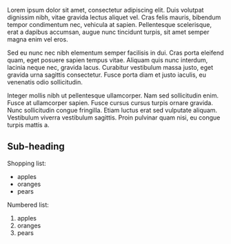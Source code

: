 Lorem ipsum dolor sit amet, consectetur adipiscing elit. Duis volutpat dignissim nibh, vitae gravida lectus aliquet vel. Cras felis mauris, bibendum tempor condimentum nec, vehicula at sapien. Pellentesque scelerisque, erat a dapibus accumsan, augue nunc tincidunt turpis, sit amet semper magna enim vel eros.

Sed eu nunc nec nibh elementum semper facilisis in dui. Cras porta eleifend quam, eget posuere sapien tempus vitae. Aliquam quis nunc interdum, lacinia neque nec, gravida lacus. Curabitur vestibulum massa justo, eget gravida urna sagittis consectetur. Fusce porta diam et justo iaculis, eu venenatis odio sollicitudin.

Integer mollis nibh ut pellentesque ullamcorper. Nam sed sollicitudin enim. Fusce at ullamcorper sapien. Fusce cursus cursus turpis ornare gravida. Nunc sollicitudin congue fringilla. Etiam luctus erat sed vulputate aliquam. Vestibulum viverra vestibulum sagittis. Proin pulvinar quam nisi, eu congue turpis mattis a.

Sub-heading
-----------

Shopping list:

  * apples
  * oranges
  * pears

Numbered list:

  1. apples
  2. oranges
  3. pears